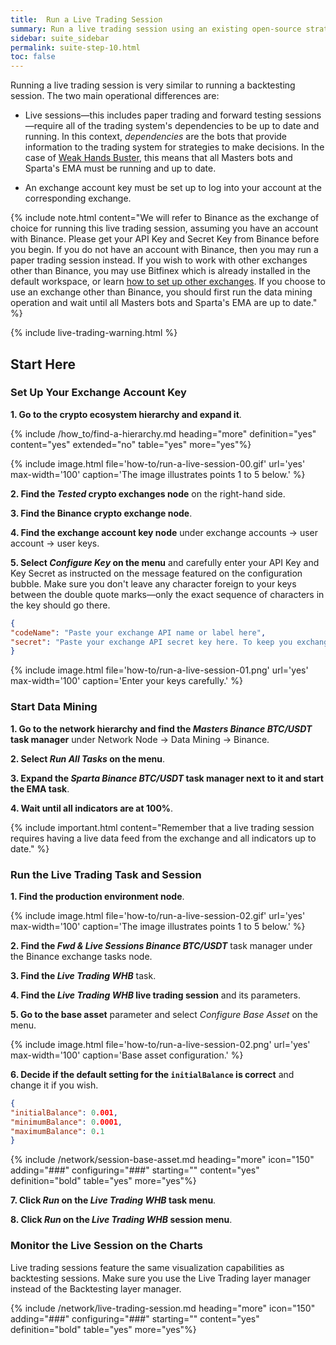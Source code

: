 ```yaml
---
title:  Run a Live Trading Session
summary: Run a live trading session using an existing open-source strategy and follow the progress over the charts.
sidebar: suite_sidebar
permalink: suite-step-10.html
toc: false
---
```


Running a live trading session is very similar to running a backtesting session. The two main operational differences are:

* Live sessions&mdash;this includes paper trading and forward testing sessions&mdash;require all of the trading system's dependencies to be up to date and running. In this context, *dependencies* are the bots that provide information to the trading system for strategies to make decisions. In the case of [Weak Hands Buster](suite-community-weak-hands-buster.html), this means that all Masters bots and Sparta's EMA must be running and up to date.

* An <a data-toggle="tooltip" data-original-title="{{site.data.crypto_ecosystem.exchange_account_key}}">exchange account key</a> must be set up to log into your account at the corresponding exchange.

{% include note.html content="We will refer to Binance as the exchange of choice for running this live trading session, assuming you have an account with Binance. Please get your API Key and Secret Key from Binance before you begin. If you do not have an account with Binance, then you may run a paper trading session instead. If you wish to work with other exchanges other than Binance, you may use Bitfinex which is already installed in the default workspace, or learn [how to set up other exchanges](suite-how-to-set-up-a-new-exchange.html). If you choose to use an exchange other than Binance, you should first run the data mining operation and wait until all Masters bots and Sparta's EMA are up to date." %}

{% include live-trading-warning.html %}

## Start Here

### Set Up Your Exchange Account Key

**1. Go to the <a data-toggle="tooltip" data-original-title="{{site.data.crypto_ecosystem.crypto_ecosystem}}">crypto ecosystem</a> hierarchy and expand it**.

{% include /how_to/find-a-hierarchy.md heading="more" definition="yes" content="yes" extended="no" table="yes" more="yes"%}

{% include image.html file='how-to/run-a-live-session-00.gif' url='yes' max-width='100' caption='The image illustrates points 1 to 5 below.' %}

**2. Find the *Tested*  <a data-toggle="tooltip" data-original-title="{{site.data.crypto_ecosystem.crypto_exchanges}}">crypto exchanges</a> node** on the right-hand side.

**3. Find the Binance <a data-toggle="tooltip" data-original-title="{{site.data.crypto_ecosystem.crypto_exchange}}">crypto exchange</a> node**.

**4. Find the exchange account key node** under <a data-toggle="tooltip" data-original-title="{{site.data.crypto_ecosystem.exchange_accounts}}">exchange accounts</a> &#8594; <a data-toggle="tooltip" data-original-title="{{site.data.crypto_ecosystem.user_account}}">user account</a> &#8594; <a data-toggle="tooltip" data-original-title="{{site.data.crypto_ecosystem.user_keys}}">user keys</a>.

**5. Select *Configure Key* on the menu** and carefully enter your API Key and Key Secret as instructed on the message featured on the configuration bubble. Make sure you don't leave any character foreign to your keys between the double quote marks&mdash;only the exact sequence of characters in the key should go there.

```json
{ 
"codeName": "Paste your exchange API name or label here",
"secret": "Paste your exchange API secret key here. To keep you exchange keys safe, never share data structures you may download from the system, as downloads contain all information in the data structure, including personal information such as exchange keys. Use the share option on the menu instead. The share option strips sensitive information and outputs a file that is safe for sharing."
}
```

{% include image.html file='how-to/run-a-live-session-01.png' url='yes' max-width='100' caption='Enter your keys carefully.' %}

### Start Data Mining

**1. Go to the network hierarchy and find the *Masters Binance BTC/USDT* task manager** under Network Node &#8594; Data Mining &#8594; Binance.

**2. Select *Run All Tasks* on the menu**.

**3. Expand the *Sparta Binance BTC/USDT* task manager next to it and start the EMA task**.

**4. Wait until all indicators are at 100%**.

{% include important.html content="Remember that a live trading session requires having a live data feed from the exchange and all indicators up to date." %}

### Run the Live Trading Task and Session

**1. Find the <a data-toggle="tooltip" data-original-title="{{site.data.network.production_environment}}">production environment</a> node**.

{% include image.html file='how-to/run-a-live-session-02.gif' url='yes' max-width='100' caption='The image illustrates points 1 to 5 below.' %}

**2. Find the *Fwd & Live Sessions Binance BTC/USDT*** task manager under the Binance exchange tasks node.

**3. Find the *Live Trading WHB*** task.

**4. Find the *Live Trading WHB* live trading session** and its <a data-toggle="tooltip" data-original-title="{{site.data.trading_system.parameters}}">parameters</a>.

**5. Go to the <a data-toggle="tooltip" data-original-title="{{site.data.trading_system.base_asset}}">base asset</a>** parameter and select *Configure Base Asset* on the menu.

{% include image.html file='how-to/run-a-live-session-02.png' url='yes' max-width='100' caption='Base asset configuration.' %}

**6. Decide if the default setting for the ```initialBalance``` is correct** and change it if you wish.

```json
{
"initialBalance": 0.001,
"minimumBalance": 0.0001,
"maximumBalance": 0.1
}
```

{% include /network/session-base-asset.md heading="more" icon="150" adding="###" configuring="###" starting="" content="yes" definition="bold" table="yes" more="yes"%}

**7. Click *Run* on the *Live Trading WHB* task menu**.

**8. Click *Run* on the *Live Trading WHB* session menu**.

### Monitor the Live Session on the Charts

Live trading sessions feature the same visualization capabilities as backtesting sessions. Make sure you use the Live Trading layer manager instead of the Backtesting layer manager.

{% include /network/live-trading-session.md heading="more" icon="150" adding="###" configuring="###" starting="" content="yes" definition="bold" table="yes" more="yes"%}